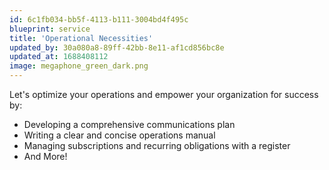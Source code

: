 ```yaml
---
id: 6c1fb034-bb5f-4113-b111-3004bd4f495c
blueprint: service
title: 'Operational Necessities'
updated_by: 30a080a8-89ff-42bb-8e11-af1cd856bc8e
updated_at: 1688408112
image: megaphone_green_dark.png
---
```

Let's optimize your operations and empower your organization for success by:
- Developing a comprehensive communications plan
- Writing a clear and concise operations manual
- Managing subscriptions and recurring obligations with a register
- And More!